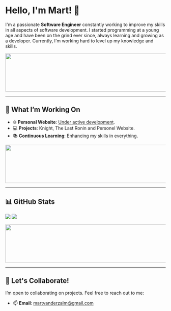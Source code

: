 # Hello, I'm Mart! 👋  

I'm a passionate **Software Engineer** constantly working to improve my skills in all aspects of software development. I started programming at a young age and have been on the grind ever since, always learning and growing as a developer. Currently, I'm working hard to level up my knowledge and skills.

<a href="https://www.gitanimals.org/en_US?utm_medium=image&utm_source=MartvdZalm&utm_content=line">
  <img src="https://render.gitanimals.org/lines/MartvdZalm?pet-id=654274140321728596"
    width="600"
    height="120"
  />
</a>

---

## 🚀 What I’m Working On  
- 🌐 **Personal Website**: [Under active development](https://martvdzalm.github.io/Website/).  
- 💻 **Projects**: Knight, The Last Ronin and Personel Website.   
- 📚 **Continuous Learning**: Enhancing my skills in everything.


<a href="https://www.gitanimals.org/en_US?utm_medium=image&utm_source=MartvdZalm&utm_content=line">
  <img
    src="https://render.gitanimals.org/lines/MartvdZalm?pet-id=654271291357526921"
    width="600"
    height="120"
  />
</a>

---

## 📊 GitHub Stats  
![](https://github-readme-stats.vercel.app/api/top-langs/?username=MartvdZalm&layout=compact&theme=radical)
![](https://count.getloli.com/get/@MartvdZalm.github.readme)


<a href="https://www.gitanimals.org/en_US?utm_medium=image&utm_source=MartvdZalm&utm_content=line">
  <img
    src="https://render.gitanimals.org/lines/MartvdZalm?pet-id=659050075871655729"
    width="600"
    height="120"
  />
</a>
  
---

## 🤝 Let's Collaborate!  
I’m open to collaborating on projects. Feel free to reach out to me:  
- 📫 **Email**: martvanderzalm@gmail.com

